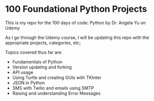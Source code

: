 # 100 Foundational Python Projects

This is my repo for the 100 days of code: Python by Dr. Angela Yu on Udemy

As I go through the Udemy course, I will be updating this repo with the appropriate projects, categories, etc;

Topics covered thus far are:
- Fundamentals of Python
- Version updating and forking
- API usage 
- Using Turtle and creating GUIs with TKInter
- JSON in Python
- SMS with Twilio and emails using SMTP
- Raising and understanding Error Messages
